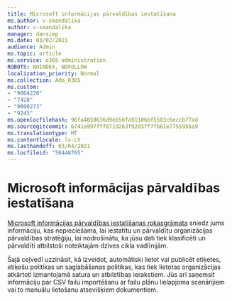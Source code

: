 ```yaml
---
title: Microsoft informācijas pārvaldības iestatīšana
ms.author: v-smandalika
author: v-smandalika
manager: dansimp
ms.date: 03/02/2021
audience: Admin
ms.topic: article
ms.service: o365-administration
ROBOTS: NOINDEX, NOFOLLOW
localization_priority: Normal
ms.collection: Adm_O365
ms.custom:
- "9004220"
- "7428"
- "9000273"
- "9245"
ms.openlocfilehash: 96fa4850636d9eb56fa91106bf5503c6eccb77ad
ms.sourcegitcommit: 6741a997fff871d263f92d3ff7fb61e7755956a9
ms.translationtype: MT
ms.contentlocale: lv-LV
ms.lasthandoff: 03/04/2021
ms.locfileid: "50448765"
---
```

# <a name="set-up-microsoft-information-governance"></a>Microsoft informācijas pārvaldības iestatīšana

[Microsoft informācijas pārvaldības iestatīšanas rokasgrāmata](https://go.microsoft.com/fwlink/?linkid=2146529) sniedz jums informāciju, kas nepieciešama, lai iestatītu un pārvaldītu organizācijas pārvaldības stratēģiju, lai nodrošinātu, ka jūsu dati tiek klasificēti un pārvaldīti atbilstoši noteiktajām dzīves cikla vadlīnijām.

Šajā ceļvedī uzzināsit, kā izveidot, automātiski lietot vai publicēt etiķetes, etiķešu politikas un saglabāšanas politikas, kas tiek lietotas organizācijas atkārtoti izmantojamā satura un atbilstības ierakstiem. Jūs arī saņemsit informāciju par CSV failu importēšanu ar failu plānu lielapjoma scenārijiem vai to manuālu lietošanu atsevišķiem dokumentiem.
